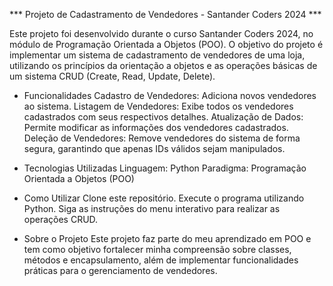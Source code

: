 ***  Projeto de Cadastramento de Vendedores - Santander Coders 2024 ***

Este projeto foi desenvolvido durante o curso Santander Coders 2024, no módulo de Programação Orientada a Objetos (POO). O objetivo do projeto é implementar um sistema de cadastramento de vendedores de uma loja, utilizando os princípios da orientação a objetos e as operações básicas de um sistema CRUD (Create, Read, Update, Delete).

- Funcionalidades
Cadastro de Vendedores: Adiciona novos vendedores ao sistema.
Listagem de Vendedores: Exibe todos os vendedores cadastrados com seus respectivos detalhes.
Atualização de Dados: Permite modificar as informações dos vendedores cadastrados.
Deleção de Vendedores: Remove vendedores do sistema de forma segura, garantindo que apenas IDs válidos sejam manipulados.

- Tecnologias Utilizadas
Linguagem: Python
Paradigma: Programação Orientada a Objetos (POO)

- Como Utilizar
Clone este repositório.
Execute o programa utilizando Python.
Siga as instruções do menu interativo para realizar as operações CRUD.

- Sobre o Projeto
Este projeto faz parte do meu aprendizado em POO e tem como objetivo fortalecer minha compreensão sobre classes, métodos e encapsulamento, além de implementar funcionalidades práticas para o gerenciamento de vendedores.
